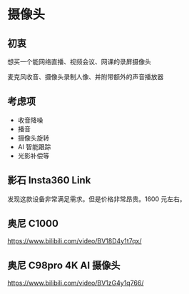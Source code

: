 # 摄像头

## 初衷

想买一个能网络直播、视频会议、网课的录屏摄像头

麦克风收音、摄像头录制人像、并附带额外的声音播放器

## 考虑项

- 收音降噪
- 播音
- 摄像头旋转
- AI 智能跟踪
- 光影补偿等

## 影石 Insta360 Link

发现这款设备非常满足需求。但是价格非常昂贵。1600 元左右。

## 奥尼 C1000

https://www.bilibili.com/video/BV18D4y1t7qx/

## 奥尼 C98pro 4K AI 摄像头

https://www.bilibili.com/video/BV1zG4y1q766/
